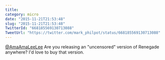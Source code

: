 ```yaml
---
title: 
category: micro
date: "2015-11-21T21:53:48"
slug: "2015-11-21T21:53:48"
TwitterId: "668185569130713088"
TweetUrl: "https://twitter.com/mark_philpot/status/668185569130713088"
---
```


[@AmaAmaLeeLee](https://twitter.com/AmaAmaLeeLee) Are you releasing an
"uncensored" version of Renegade anywhere? I'd love to buy that version.
